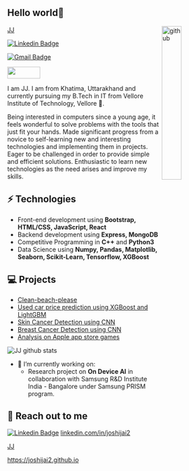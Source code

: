 <h2> Hello world👋</h2>


<img align="right" src="https://media.giphy.com/media/du3J3cXyzhj75IOgvA/giphy.gif" alt="github" width="30%" height="30%">

<!-- <img align="right" alt="GIF" src="https://github.com/VatanaChhorn/VatanaChhorn/blob/master/image_processing20200107-3552-13pkkb4.gif" width="400" height="300" /> -->
[JJ](https://joshijai2.github.io)

[![Linkedin Badge](https://img.shields.io/badge/-Lindkedin-blue?style=flat-square&logo=Linkedin&logoColor=white&link=https://www.linkedin.com/in/joshijai2)](https://www.linkedin.com/in/joshijai2) 

[![Gmail Badge](https://img.shields.io/badge/-Gmail-Red?style=flat-square&logo=Gmail&logoColor=white&link=mailto:joshi.jai232@gmail.com)](mailto:joshi.jai232@gmail.com)

[<img src="https://www.kaggle.com/static/images/site-logo.png" height="26.875px" width="75px">](https://www.kaggle.com/joshijai2)

I am JJ. I am from Khatima, Uttarakhand and currently pursuing my B.Tech in IT from Vellore Institute of Technology, Vellore 🏫.

Being interested in computers since a young age, it feels wonderful to solve problems with the tools that just fit your hands.
Made significant progress from a novice to self-learning new and  interesting technologies and implementing them in projects.
Eager to be challenged in order to provide simple and efficient solutions.
Enthusiastic to  learn new technologies as the need arises and improve my skills.


## ⚡ Technologies 
- Front-end development using **Bootstrap, HTML/CSS, JavaScript, React**
- Backend development using **Express, MongoDB**
- Competitive Programming in **C++** and **Python3**
- Data Science using **Numpy, Pandas, Matplotlib, Seaborn, Scikit-Learn, Tensorflow, XGBoost**


## 💻 Projects
- [Clean-beach-please](https://github.com/joshijai2/clean-beach-please)
- [Used car price prediction using XGBoost and LightGBM](https://github.com/joshijai2/Used-Car-Price-Prediction-XGBoost-and-LightGBM)
- [Skin Cancer Detection using CNN](https://github.com/joshijai2/Skin-Cancer-Detection-Using-CNN)
- [Breast Cancer Detection using CNN](https://github.com/joshijai2/Breast-Cancer-Detection-Using-CNN)
- [Analysis on Apple app store games](https://github.com/joshijai2/EDA-Apple-App-Store-Games)


![JJ github stats](https://github-readme-stats.vercel.app/api?username=joshijai2&hide=["issues"]&show_icons=true)


- 🔭 I’m currently working on:
  - Research project on **On Device AI** in collaboration with Samsung R&D Institute India - Bangalore under Samsung PRISM program.



## 👋 Reach out to me 
[![Linkedin Badge](https://img.shields.io/badge/-Lindkedin-blue?style=flat-square&logo=Linkedin&logoColor=white&link=https://www.linkedin.com/in/joshijai2)](https://www.linkedin.com/in/joshijai2) [linkedin.com/in/joshijai2](https://www.linkedin.com/in/joshijai2)

[JJ](https://joshijai2.github.io)

<!--

- 🌱 I’m currently learning ...
- 👯 I’m looking to collaborate on ...
- 🤔 I’m looking for help with ...
- 💬 Ask me about ...
- 📫 How to reach me: ...
- 😄 Pronouns: ...
- ⚡ Fun fact: ...
-->
https://joshijai2.github.io
